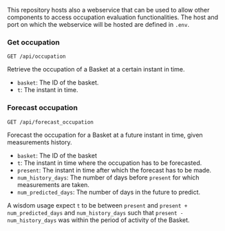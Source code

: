 
This repository hosts also a webservice that can be used to allow other components to access occupation evaluation functionalities. The host and port on which the webservice will be hosted are defined in `.env`.

### Get occupation

```
GET /api/occupation
```

Retrieve the occupation of a Basket at a certain instant in time.

- `basket`: The ID of the basket.
- `t`: The instant in time.

### Forecast occupation

```
GET /api/forecast_occupation
```

Forecast the occupation for a Basket at a future instant in time, given measurements history.

- `basket`: The ID of the basket
- `t`: The instant in time where the occupation has to be forecasted.
- `present`: The instant in time after which the forecast has to be made.
- `num_history_days`: The number of days before `present` for which measurements are taken.
- `num_predicted_days`: The number of days in the future to predict.

A wisdom usage expect `t` to be between `present` and `present + num_predicted_days` and `num_history_days` such that `present - num_history_days` was within the period of activity of the Basket.
